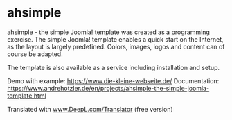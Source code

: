 # ahsimple
ahsimple - the simple Joomla! template was created as a programming exercise. The simple Joomla! template enables a quick start on the Internet, as the layout is largely predefined. Colors, images, logos and content can of course be adapted.

The template is also available as a service including installation and setup.

Demo with example: https://www.die-kleine-webseite.de/
Documentation: https://www.andrehotzler.de/en/projects/ahsimple-the-simple-joomla-template.html

Translated with www.DeepL.com/Translator (free version)
